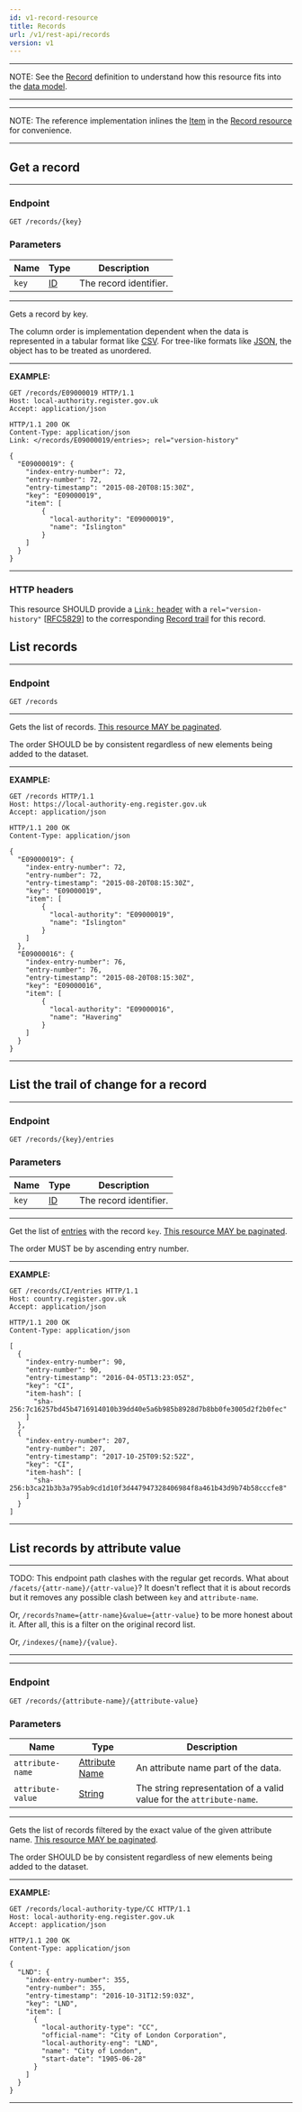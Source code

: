 ```yaml
---
id: v1-record-resource
title: Records
url: /v1/rest-api/records
version: v1
---
```


***
NOTE: See the [Record](/v1/glossary/record) definition to understand how this
resource fits into the [data model](/v1/data-model).
***

***
NOTE: The reference implementation inlines the [Item](/v1/glossary/item) in the
[Record resource](/v1/rest-api/records) for convenience.
***

## Get a record

***
### Endpoint

```
GET /records/{key}
```

### Parameters

|Name|Type|Description|
|-|-|-|
|`key`| [ID](/v1/glossary/key#id-type)|The record identifier.|
***

Gets a record by key.

The column order is implementation dependent when the data is represented in a
tabular format like [CSV](/v1/rest-api#csv). For tree-like formats like
[JSON](/v1/rest-api#json), the object has to be treated as unordered.

***
**EXAMPLE:**

```http
GET /records/E09000019 HTTP/1.1
Host: local-authority.register.gov.uk
Accept: application/json
```

```http
HTTP/1.1 200 OK
Content-Type: application/json
Link: </records/E09000019/entries>; rel="version-history"

{
  "E09000019": {
    "index-entry-number": 72,
    "entry-number": 72,
    "entry-timestamp": "2015-08-20T08:15:30Z",
    "key": "E09000019",
    "item": [
        {
          "local-authority": "E09000019",
          "name": "Islington"
        }
    ]
  }
}
```
***

### HTTP headers

This resource SHOULD provide a [`Link:` header](@rfc8288) with a
`rel="version-history"` [[RFC5829](@rfc5829)] to the corresponding [Record
trail](#list-the-trail-of-change-for-a-record) for this record.


## List records

***
### Endpoint

```
GET /records
```
***

Gets the list of records. [This resource MAY be paginated](/v1/rest-api#collection-pagination).

The order SHOULD be by consistent regardless of new elements being added to
the dataset.

***
**EXAMPLE:**

```http
GET /records HTTP/1.1
Host: https://local-authority-eng.register.gov.uk
Accept: application/json
```

```http
HTTP/1.1 200 OK
Content-Type: application/json

{
  "E09000019": {
    "index-entry-number": 72,
    "entry-number": 72,
    "entry-timestamp": "2015-08-20T08:15:30Z",
    "key": "E09000019",
    "item": [
        {
          "local-authority": "E09000019",
          "name": "Islington"
        }
    ]
  },
  "E09000016": {
    "index-entry-number": 76,
    "entry-number": 76,
    "entry-timestamp": "2015-08-20T08:15:30Z",
    "key": "E09000016",
    "item": [
        {
          "local-authority": "E09000016",
          "name": "Havering"
        }
    ]
  }
}
```
***


## List the trail of change for a record

***
### Endpoint

```
GET /records/{key}/entries
```

### Parameters

|Name|Type|Description|
|-|-|-|
|`key`| [ID](/v1/glossary/key#id-type)|The record identifier.|
***

Get the list of [entries](/v1/glossary/entry) with the record `key`. [This
resource MAY be paginated](/v1/rest-api#collection-pagination).

The order MUST be by ascending entry number.

***
**EXAMPLE:**

```http
GET /records/CI/entries HTTP/1.1
Host: country.register.gov.uk
Accept: application/json
```

```http
HTTP/1.1 200 OK
Content-Type: application/json

[
  {
    "index-entry-number": 90,
    "entry-number": 90,
    "entry-timestamp": "2016-04-05T13:23:05Z",
    "key": "CI",
    "item-hash": [
      "sha-256:7c16257bd45b4716914010b39dd40e5a6b985b8928d7b8bb0fe3005d2f2b0fec"
    ]
  },
  {
    "index-entry-number": 207,
    "entry-number": 207,
    "entry-timestamp": "2017-10-25T09:52:52Z",
    "key": "CI",
    "item-hash": [
      "sha-256:b3ca21b3b3a795ab9cd1d10f3d447947328406984f8a461b43d9b74b58cccfe8"
    ]
  }
]
```
***


## List records by attribute value

***
TODO: This endpoint path clashes with the regular get records. What about
`/facets/{attr-name}/{attr-value}`? It doesn't reflect that it is about
records but it removes any possible clash between `key` and `attribute-name`.

Or, `/records?name={attr-name}&value={attr-value}` to be more honest about it.
After all, this is a filter on the original record list.

Or, `/indexes/{name}/{value}`.
***

***
### Endpoint

```
GET /records/{attribute-name}/{attribute-value}
```

### Parameters

|Name|Type|Description|
|-|-|-|
|`attribute-name`| [Attribute Name](/v1/datatypes/name)|An attribute name part of the data.|
|`attribute-value`| [String](/v1/datatypes/string)|The string representation of a valid value for the `attribute-name`.|
***

Gets the list of records filtered by the exact value of the given attribute name.
[This resource MAY be paginated](/v1/rest-api#collection-pagination).

The order SHOULD be by consistent regardless of new elements being added to
the dataset.

***
**EXAMPLE:**

```http
GET /records/local-authority-type/CC HTTP/1.1
Host: local-authority-eng.register.gov.uk
Accept: application/json
```

```http
HTTP/1.1 200 OK
Content-Type: application/json

{
  "LND": {
    "index-entry-number": 355,
    "entry-number": 355,
    "entry-timestamp": "2016-10-31T12:59:03Z",
    "key": "LND",
    "item": [
      {
        "local-authority-type": "CC",
        "official-name": "City of London Corporation",
        "local-authority-eng": "LND",
        "name": "City of London",
        "start-date": "1905-06-28"
      }
    ]
  }
}
```
***
